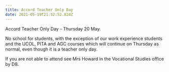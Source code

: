 ```yaml
---
title: Accord Teacher Only Day
date: 2021-05-19T21:52:52.824Z
---
```

Accord Teacher Only Day - Thursday 20 May.  

No school for students, with the exception of our work experience students and the UCOL, PITA and AGC courses which will continue on Thursday as normal, even though it is a teacher only day.

If you are not able to attend see Mrs Howard in the Vocational Studies office by D8.

